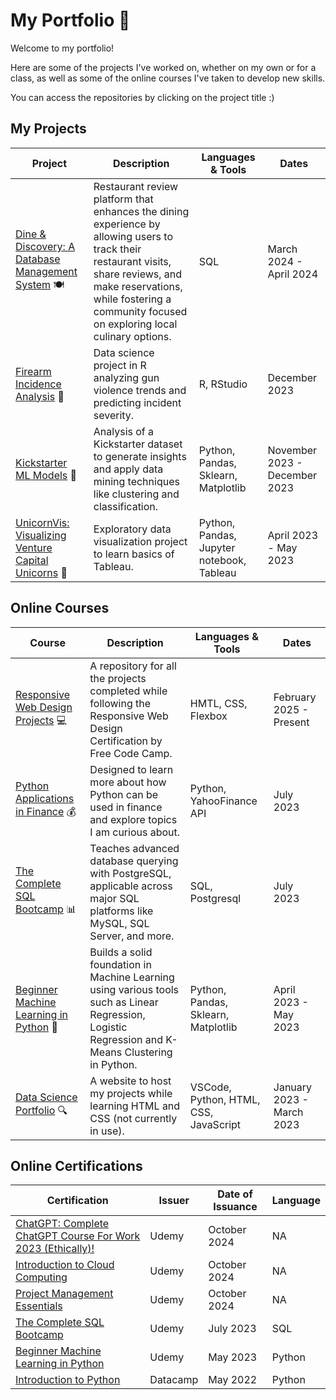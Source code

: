 # My Portfolio 🚀

Welcome to my portfolio!

Here are some of the projects I've worked on, whether on my own or for a class, as well as some of the online courses I've taken to develop new skills.

You can access the repositories by clicking on the project title :)

## My Projects
| Project | Description | Languages & Tools | Dates |
|---------|-------------|-------------------|-------|
|[Dine & Discovery: A Database Management System](https://github.com/caralifarrell/Dine-and-Discover-DBMS) 🍽️|Restaurant review platform that enhances the dining experience by allowing users to track their restaurant visits, share reviews, and make reservations, while fostering a community focused on exploring local culinary options.|SQL|March 2024 - April 2024|
|[Firearm Incidence Analysis](https://github.com/caralifarrell/Firearm-Incidence-Analysis) 🚨|Data science project in R analyzing gun violence trends and predicting incident severity.|R, RStudio|December 2023|
|[Kickstarter ML Models](https://github.com/caralifarrell/Kickstarter-ML-Models) 🚀|Analysis of a Kickstarter dataset to generate insights and apply data mining techniques like clustering and classification.|Python, Pandas, Sklearn, Matplotlib|November 2023 - December 2023|
|[UnicornVis: Visualizing Venture Capital Unicorns](https://github.com/caralifarrell/UnicornVis-Visualizing-Venture-Capital-Unicorns) 🦄|Exploratory data visualization project to learn basics of Tableau.|Python, Pandas, Jupyter notebook, Tableau|April 2023 - May 2023|


## Online Courses
| Course | Description | Languages & Tools | Dates |
|--------|-------------|-------------------|-------|
|[Responsive Web Design Projects](https://github.com/caralifarrell/Responsive-Web-Design-Projects) 💻|A repository for all the projects completed while following the Responsive Web Design Certification by Free Code Camp.|HMTL, CSS, Flexbox|February 2025 - Present|
|[Python Applications in Finance](https://github.com/caralifarrell/Python-Applications-in-Finance/blob/main/README.md) 💰|Designed to learn more about how Python can be used in finance and explore topics I am curious about.|Python, YahooFinance API|July 2023|
|[The Complete SQL Bootcamp](https://github.com/caralifarrell/The-Complete-SQL-Bootcamp-Go-from-Zero-to-Hero) 📊|Teaches advanced database querying with PostgreSQL, applicable across major SQL platforms like MySQL, SQL Server, and more.|SQL, Postgresql|July 2023|
|[Beginner Machine Learning in Python](https://github.com/caralifarrell/Beginner-Machine-Learning-in-Python-ChatGPT-Bonus-2023) 🤖|Builds a solid foundation in Machine Learning using various tools such as Linear Regression, Logistic Regression and K-Means Clustering in Python.|Python, Pandas, Sklearn, Matplotlib|April 2023 - May 2023|
|[Data Science Portfolio](https://github.com/caralifarrell/caralifarrell.github.io) 🔍|A website to host my projects while learning HTML and CSS (not currently in use).|VSCode, Python, HTML, CSS, JavaScript|January 2023 - March 2023|

## Online Certifications
| Certification | Issuer | Date of Issuance | Language |
|---------------|--------|------------------|----------|
|[ ChatGPT: Complete ChatGPT Course For Work 2023 (Ethically)!](https://eylearning.udemy.com/certificate/UC-15c4a79f-d6ff-414a-8486-31ce2e5c143a/?utm_campaign=email&utm_medium=email&utm_source=sendgrid.com)|Udemy|October 2024|NA|
|[Introduction to Cloud Computing](https://eylearning.udemy.com/certificate/UC-c703bf3f-2ef4-4e75-9140-290a8984e5ae/?utm_campaign=email&utm_medium=email&utm_source=sendgrid.com)|Udemy|October 2024|NA|
|[Project Management Essentials](https://eylearning.udemy.com/certificate/UC-cdf7997a-4d26-41f5-a4ed-146770313232/?utm_campaign=email&utm_medium=email&utm_source=sendgrid.com)|Udemy|October 2024|NA|
|[The Complete SQL Bootcamp](https://www.udemy.com/certificate/UC-8208d12b-c0ae-4b57-b881-b200630bf070/)|Udemy|July 2023|SQL|
|[Beginner Machine Learning in Python](https://www.udemy.com/certificate/UC-630f29d7-9e0e-416a-9404-711893eb5759/)|Udemy|May 2023|Python|
|[Introduction to Python](https://www.datacamp.com/completed/statement-of-accomplishment/course/374dd2f247ea61f0a6557e5db79ae8fc44478b0d)|Datacamp|May 2022|Python|
